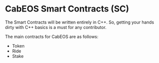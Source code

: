 CabEOS Smart Contracts (SC)
===========================

The Smart Contracts will be written entirely in C++. So, getting your hands dirty with C++ basics is a must for any contributor.

The main contracts for CabEOS are as follows:
- Token
- Ride
- Stake